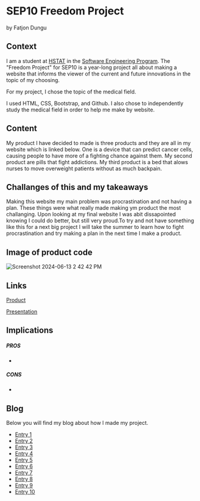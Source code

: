 # SEP10 Freedom Project
by Fatjon Dungu

## Context
I am a student at [HSTAT](https://www.hstat.org/) in the [Software Engineering Program](https://hstatsep.github.io/). The "Freedom Project" for SEP10 is a year-long project all about making a website that informs the viewer of the current and future innovations in the topic of my choosing.

For my project, I chose the topic of the medical field. 

I used HTML, CSS, Bootstrap, and Github. I also chose to independently study the medical field in order to help me make by website.

## Content

 My product I have decided to made is three products and they are all in my website which is linked below. One is a device that can predict cancer cells, causing people to have more of a fighting chance against them. My second product are pills that fight addictions. My third product is a bed that alows nurses to move overweight patients without as much backpain. 

## Challanges of this and my takeaways

Making this website my main problem was procrastination and not having a plan. These things were what really made making ym product the most challanging. Upon looking at my final website I was abit dissapointed knowing I could do better, but still very proud.To try and not have something like this for a next big project I will take the summer to learn how to fight procrastination and try making a plan in the next time I make a product.

## Image of product code

![Screenshot 2024-06-13 2 42 42 PM](https://github.com/fatjond0413/sep10-freedom-project/assets/146867501/438b21a4-4449-4473-b916-2865aeb0942a)


## Links

[Product](https://verbose-guide-jj565g7695g627gx-8080.app.github.dev/index.html)

[Presentation]()

## Implications
##### PROS
* 
##### CONS
* 


## Blog
Below you will find my blog about how I made my project.

* [Entry 1](blog/entry01.md)
* [Entry 2](blog/entry02.md)
* [Entry 3](blog/entry03.md)
* [Entry 4](blog/entry04.md)
* [Entry 5](blog/entry05.md)
* [Entry 6](blog/entry06.md)
* [Entry 7](blog/entry07.md)
* [Entry 8](blog/entry08.md)
* [Entry 9](blog/entry09.md)
* [Entry 10](blog/entry10.md)
